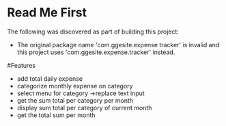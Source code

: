 # Read Me First

The following was discovered as part of building this project:

- The original package name 'com.ggesite.expense tracker' is invalid and this project uses 'com.ggesite.expense.tracker' instead.

#Features

- add total daily expense
- categorize monthly expense on category
- select menu for category ->replace text input
- get the sum total per category per month
- display sum total per category of current month
- get the total sum per month
